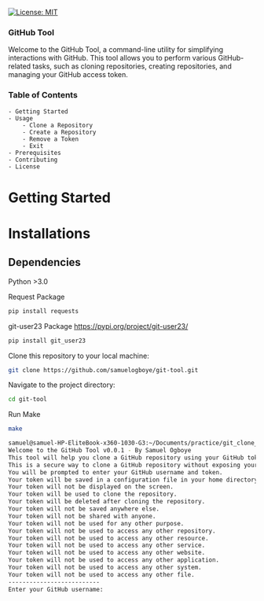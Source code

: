 [![License: MIT](https://img.shields.io/badge/License-MIT-yellow.svg)](https://opensource.org/licenses/MIT)

### GitHub Tool

Welcome to the GitHub Tool, a command-line utility for simplifying interactions with GitHub. This tool allows you to perform various GitHub-related tasks, such as cloning repositories, creating repositories, and managing your GitHub access token.

### Table of Contents

    - Getting Started
    - Usage
        - Clone a Repository
        - Create a Repository
        - Remove a Token
        - Exit
    - Prerequisites
    - Contributing
    - License

# Getting Started

# Installations

## Dependencies

Python >3.0

Request Package

```bash
pip install requests
```

git-user23 Package https://pypi.org/project/git-user23/

```bash
pip install git_user23
```

Clone this repository to your local machine:

```bash
git clone https://github.com/samuelogboye/git-tool.git
```

Navigate to the project directory:

```bash
cd git-tool
```

Run Make

```bash
make
```

```bash
samuel@samuel-HP-EliteBook-x360-1030-G3:~/Documents/practice/git_clone_script/git-tool$ make
Welcome to the GitHub Tool v0.0.1 - By Samuel Ogboye
This tool will help you clone a GitHub repository using your GitHub token.
This is a secure way to clone a GitHub repository without exposing your GitHub token.
You will be prompted to enter your GitHub username and token.
Your token will be saved in a configuration file in your home directory.
Your token will not be displayed on the screen.
Your token will be used to clone the repository.
Your token will be deleted after cloning the repository.
Your token will not be saved anywhere else.
Your token will not be shared with anyone.
Your token will not be used for any other purpose.
Your token will not be used to access any other repository.
Your token will not be used to access any other resource.
Your token will not be used to access any other service.
Your token will not be used to access any other website.
Your token will not be used to access any other application.
Your token will not be used to access any other system.
Your token will not be used to access any other file.
--------------------------
Enter your GitHub username:
```
